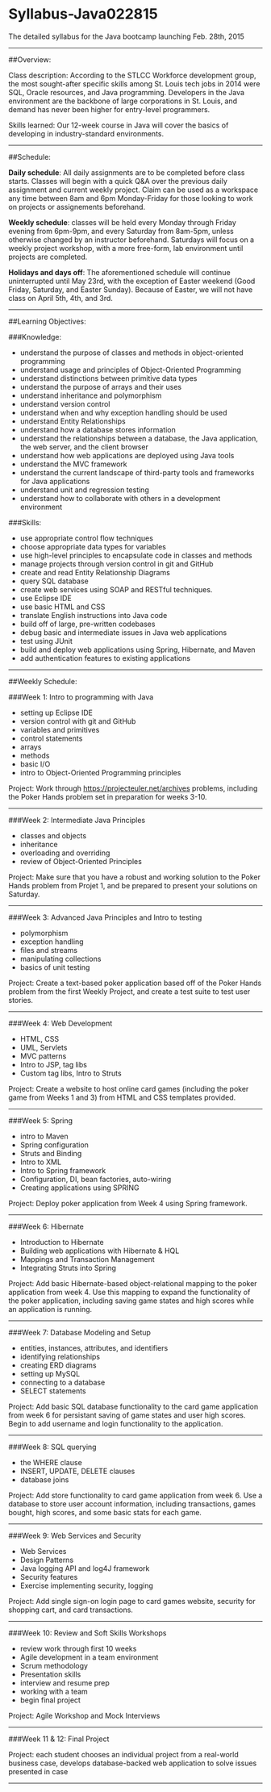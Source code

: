 # Syllabus-Java022815
The detailed syllabus for the Java bootcamp launching Feb. 28th, 2015
		
-----------------------------------------------------------------------------------------------------

##Overview: 

Class description: According to the STLCC Workforce development group, the most sought-after specific skills among St. Louis tech jobs in 2014 were SQL, Oracle resources, and Java programming. Developers in the Java environment are the backbone of large corporations in St. Louis, and demand has never been higher for entry-level programmers.

Skills learned: Our 12-week course in Java will cover the basics of developing in industry-standard environments.


-----------------------------------------------------------------------------------------------------

##Schedule: 

**Daily schedule**: All daily assignments are to be completed before class starts. Classes will begin with a quick Q&A over the previous daily assignment and current weekly project. Claim can be used as a workspace any time between 8am and 6pm Monday-Friday for those looking to work on projects or assignements beforehand.

**Weekly schedule**: classes will be held every Monday through Friday evening from 6pm-9pm, and every Saturday from 8am-5pm, unless otherwise changed by an instructor beforehand. Saturdays will focus on a weekly project workshop, with a more free-form, lab environment until projects are completed.

**Holidays and days off**: The aforementioned schedule will continue uninterrupted until May 23rd, with the exception of Easter weekend (Good Friday, Saturday, and Easter Sunday). Because of Easter, we will not have class on April 5th, 4th, and 3rd.

-----------------------------------------------------------------------------------------------------

##Learning Objectives: 

###Knowledge:
* understand the purpose of classes and methods in object-oriented programming
* understand usage and principles of Object-Oriented Programming
* understand distinctions between primitive data types
* understand the purpose of arrays and their uses
* understand inheritance and polymorphism
* understand version control
* understand when and why exception handling should be used
* understand Entity Relationships
* understand how a database stores information
* understand the relationships between a database, the Java application, the web server, and the client browser
* understand how web applications are deployed using Java tools
* understand the MVC framework
* understand the current landscape of third-party tools and frameworks for Java applications
* understand unit and regression testing
* understand how to collaborate with others in a development environment

###Skills:
* use appropriate control flow techniques
* choose appropriate data types for variables
* use high-level principles to encapsulate code in classes and methods
* manage projects through version control in git and GitHub
* create and read Entity Relationship Diagrams
* query SQL database
* create web services using SOAP and RESTful techniques.
* use Eclipse IDE
* use basic HTML and CSS
* translate English instructions into Java code
* build off of large, pre-written codebases
* debug basic and intermediate issues in Java web applications
* test using JUnit
* build and deploy web applications using Spring, Hibernate, and Maven
* add authentication features to existing applications



-----------------------------------------------------------------------------------------------------

##Weekly Schedule: 

###Week 1:  Intro to programming with Java
+ setting up Eclipse IDE
+ version control with git and GitHub
+ variables and primitives
+ control statements
+ arrays
+ methods
+ basic I/O
+ intro to Object-Oriented Programming principles

Project: Work through https://projecteuler.net/archives problems, including the Poker Hands problem set in preparation for weeks 3-10.

----------------------------------------------------


###Week 2: Intermediate Java Principles
+ classes and objects
+ inheritance
+ overloading and overriding
+ review of Object-Oriented Principles

Project: Make sure that you have a robust and working solution to the Poker Hands problem from Projet 1, and be prepared to present your solutions on Saturday.

----------------------------------------------------


###Week 3: Advanced Java Principles and Intro to testing
+ polymorphism
+ exception handling
+ files and streams
+ manipulating collections
+ basics of unit testing

Project: Create a text-based poker application based off of the Poker Hands problem from the first Weekly Project, and create a test suite to test user stories.

----------------------------------------------------


###Week 4: Web Development

+ HTML, CSS
+ UML, Servlets
+ MVC patterns
+ Intro to JSP, tag libs
+ Custom tag libs, Intro to Struts

Project: Create a website to host online card games (including the poker game from Weeks 1 and 3) from HTML and CSS templates provided.

----------------------------------------------------


###Week 5:  Spring

+ intro to Maven
+ Spring configuration
+ Struts and Binding
+ Intro to XML
+ Intro to Spring framework
+ Configuration, DI, bean factories, auto-wiring
+ Creating applications using SPRING

Project: Deploy poker application from Week 4 using Spring framework.

---------------------------------------------------- 


###Week 6: Hibernate

+ Introduction to Hibernate
+ Building web applications with Hibernate & HQL
+ Mappings and Transaction Management
+ Integrating Struts into Spring
 
Project: Add basic Hibernate-based object-relational mapping to the poker application from week 4. Use this mapping to expand the functionality of the poker application, including saving game states and high scores while an application is running.

---------------------------------------------------- 


###Week 7: Database Modeling and Setup

+ entities, instances, attributes, and identifiers
+ identifying relationships
+ creating ERD diagrams
+ setting up MySQL
+ connecting to a database
+ SELECT statements

Project: Add basic SQL database functionality to the card game application from week 6 for persistant saving of game states and user high scores. Begin to add username and login functionality to the application.

----------------------------------------------------


###Week 8: SQL querying

+ the WHERE clause
+ INSERT, UPDATE, DELETE clauses
+ database joins

Project: Add store functionality to card game application from week 6. Use a database to store user account information, including transactions, games bought, high scores, and some basic stats for each game.

----------------------------------------------------


###Week 9: Web Services and Security

+ Web Services
+ Design Patterns
+ Java logging API and log4J framework
+ Security features
+ Exercise implementing security, logging


Project: Add single sign-on login page to card games website, security for shopping cart, and card transactions.

----------------------------------------------------


###Week 10: Review and Soft Skills Workshops

+ review work through first 10 weeks
+ Agile development in a team environment
+ Scrum methodology
+ Presentation skills
+ interview and resume prep
+ working with a team
+ begin final project

Project: Agile Workshop and Mock Interviews

-----------------------------------------------------------------------------------------------------


###Week 11 & 12: Final Project

Project: each student chooses an individual project from a real-world business case, develops database-backed web application to solve issues presented in case

--------------------------------------------------------------------------------
